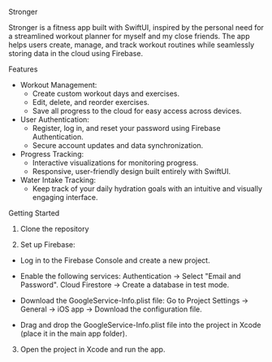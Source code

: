 Stronger

Stronger is a fitness app built with SwiftUI, inspired by the personal need for a streamlined workout planner for myself and my close friends. 
The app helps users create, manage, and track workout routines while seamlessly storing data in the cloud using Firebase.

Features
- Workout Management: 
  - Create custom workout days and exercises.
  - Edit, delete, and reorder exercises.
  - Save all progress to the cloud for easy access across devices.
- User Authentication: 
  - Register, log in, and reset your password using Firebase Authentication.
  - Secure account updates and data synchronization.
- Progress Tracking:
  - Interactive visualizations for monitoring progress.
  - Responsive, user-friendly design built entirely with SwiftUI.
- Water Intake Tracking:
  - Keep track of your daily hydration goals with an intuitive and visually engaging interface.

Getting Started

1. Clone the repository

2. Set up Firebase:

- Log in to the Firebase Console and create a new project.
- Enable the following services:
  Authentication → Select "Email and Password".
  Cloud Firestore → Create a database in test mode.
- Download the GoogleService-Info.plist file:
  Go to Project Settings → General → iOS app → Download the configuration file.
  
- Drag and drop the GoogleService-Info.plist file into the project in Xcode (place it in the main app folder).

3. Open the project in Xcode and run the app.


